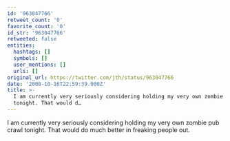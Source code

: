 ```yaml
---
id: '963047766'
retweet_count: '0'
favorite_count: '0'
id_str: '963047766'
retweeted: false
entities:
  hashtags: []
  symbols: []
  user_mentions: []
  urls: []
original_url: https://twitter.com/jth/status/963047766
date: '2008-10-16T22:59:39.000Z'
title: >-
  I am currently very seriously considering holding my very own zombie pub crawl
  tonight. That would d…
---
```


I am currently very seriously considering holding my very own zombie pub crawl tonight. That would do much better in freaking people out.